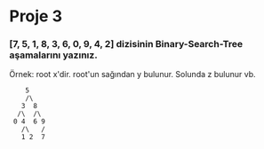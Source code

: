 # Proje 3

### [7, 5, 1, 8, 3, 6, 0, 9, 4, 2] dizisinin Binary-Search-Tree aşamalarını yazınız.

Örnek: root x'dir. root'un sağından y bulunur. Solunda z bulunur vb.

```
    5
    /\
   3  8
  /\  /\
 0 4  6 9
   /\   /
   1 2  7
```
